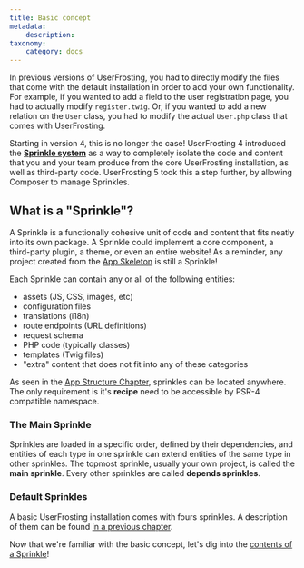 ```yaml
---
title: Basic concept
metadata:
    description: 
taxonomy:
    category: docs
---
```


In previous versions of UserFrosting, you had to directly modify the files that come with the default installation in order to add your own functionality. For example, if you wanted to add a field to the user registration page, you had to actually modify `register.twig`. Or, if you wanted to add a new relation on the `User` class, you had to modify the actual `User.php` class that comes with UserFrosting.

Starting in version 4, this is no longer the case! UserFrosting 4 introduced the **[Sprinkle system](/structure/sprinkles)** as a way to completely isolate the code and content that you and your team produce from the core UserFrosting installation, as well as third-party code. UserFrosting 5 took this a step further, by allowing Composer to manage Sprinkles.

## What is a "Sprinkle"?

A Sprinkle is a functionally cohesive unit of code and content that fits neatly into its own package. A Sprinkle could implement a core component, a third-party plugin, a theme, or even an entire website! As a reminder, any project created from the [App Skeleton](/structure/introduction#the-app-skeleton-your-project-s-template) is still a Sprinkle!

Each Sprinkle can contain any or all of the following entities:

- assets (JS, CSS, images, etc)
- configuration files
- translations (i18n)
- route endpoints (URL definitions)
- request schema
- PHP code (typically classes)
- templates (Twig files)
- "extra" content that does not fit into any of these categories

As seen in the [App Structure Chapter](/structure), sprinkles can be located anywhere. The only requirement is it's **recipe** need to be accessible by PSR-4 compatible namespace.

### The Main Sprinkle

Sprinkles are loaded in a specific order, defined by their dependencies, and entities of each type in one sprinkle can extend entities of the same type in other sprinkles. The topmost sprinkle, usually your own project, is called the **main sprinkle**. Every other sprinkles are called **depends sprinkles**. 

### Default Sprinkles

A basic UserFrosting installation comes with fours sprinkles. A description of them can be found [in a previous chapter](/structure/sprinkles#bundled-sprinkles).

Now that we're familiar with the basic concept, let's dig into the [contents of a Sprinkle](/sprinkles/contents)!
